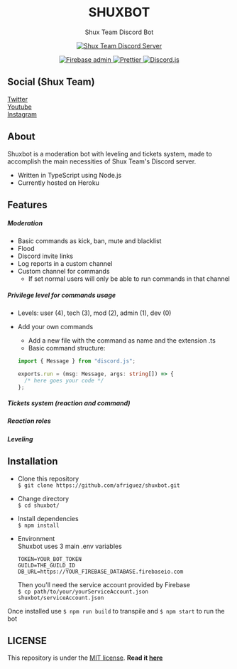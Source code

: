 <h1 align="center"> SHUXBOT </h1>

<p align="center">Shux Team Discord Bot</p>

<p align="center">
  <a href="https://discord.gg/6y7Fh8x">
    <img src="https://discordapp.com/api/guilds/392414185633611776/widget.png?style=shield" alt="Shux Team Discord Server">
  </a>
</p>
<p align="center">
  <a href="https://github.com/firebase/firebase-admin-node">
    <img src="https://img.shields.io/badge/firebase-admin-yellow?style=flat-square" alt="Firebase admin">
  </a>
  <a href="https://github.com/prettier/prettier">
    <img src="https://img.shields.io/badge/code_style-prettier-ff69b4.svg?style=flat-square" alt="Prettier">
  </a>
  <a href="https://github.com/discordjs/discord.js">
    <img src="https://img.shields.io/badge/discord-js-yellow?style=flat-square" alt="Discord.js">
  </a>
</p>

## Social (Shux Team)

[Twitter](https://twitter.com/shuxteam)<br>
[Youtube](https://www.youtube.com/channel/UCt7GNv0mKwyu3SzltispROw)<br>
[Instagram](https://www.instagram.com/shuxteam)

## About

Shuxbot is a moderation bot with leveling and tickets system, made to accomplish the main necessities of Shux Team's Discord server.

- Written in TypeScript using Node.js
- Currently hosted on Heroku

## Features

##### Moderation

- Basic commands as kick, ban, mute and blacklist
- Flood
- Discord invite links
- Log reports in a custom channel
- Custom channel for commands
  - If set normal users will only be able to run commands in that channel

##### Privilege level for commands usage

- Levels: user (4), tech (3), mod (2), admin (1), dev (0)
- Add your own commands

  - Add a new file with the command as name and the extension .ts
  - Basic command structure:

  ```ts
  import { Message } from "discord.js";

  exports.run = (msg: Message, args: string[]) => {
    /* here goes your code */
  };
  ```

##### Tickets system (reaction and command)

##### Reaction roles

##### Leveling

## Installation

- Clone this repository<br>
  `$ git clone https://github.com/afriguez/shuxbot.git`

- Change directory<br>
  `$ cd shuxbot/`

- Install dependencies<br>
  `$ npm install`

- Environment<br>
  Shuxbot uses 3 main .env variables

  ```
  TOKEN=YOUR_BOT_TOKEN
  GUILD=THE_GUILD_ID
  DB_URL=https://YOUR_FIREBASE_DATABASE.firebaseio.com
  ```

  Then you'll need the service account provided by Firebase<br>
  `$ cp path/to/your/yourServiceAccount.json shuxbot/serviceAccount.json`

Once installed use `$ npm run build` to transpile and `$ npm start` to run the bot

## LICENSE

This repository is under the [MIT license](https://choosealicense.com/licenses/mit/). **Read it [here](https://github.com/afriguez/shuxbot/blob/main/LICENSE.md)**
